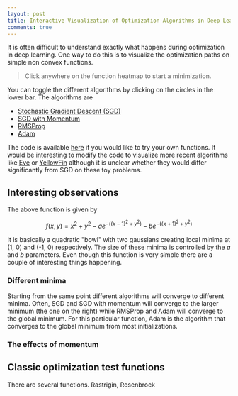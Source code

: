```yaml
---
layout: post
title: Interactive Visualization of Optimization Algorithms in Deep Learning
comments: true
---
```


It is often difficult to understand exactly what happens during optimization in deep learning. One way to do this is to visualize the optimization paths on simple non convex functions.

> Click anywhere on the function heatmap to start a minimization.

You can toggle the different algorithms by clicking on the circles in the lower bar. The algorithms are
* [Stochastic Gradient Descent (SGD)](https://en.wikipedia.org/wiki/Stochastic_gradient_descent)
* [SGD with Momentum](https://en.wikipedia.org/wiki/Stochastic_gradient_descent#Momentum)
* [RMSProp](http://www.cs.toronto.edu/~tijmen/csc321/slides/lecture_slides_lec6.pdf)
* [Adam](http://arxiv.org/abs/1412.6980)

The code is available [here](https://bl.ocks.org/EmilienDupont/aaf429be5705b219aaaf8d691e27ca87) if you would like to try your own functions. It would be interesting to modify the code to visualize more recent algorithms like [Eve](https://arxiv.org/abs/1611.01505) or [YellowFin](https://arxiv.org/abs/1706.03471) although it is unclear whether they would differ significantly from SGD on these toy problems.

## Interesting observations

The above function is given by

$$ f(x, y) =  x^2 + y^2 - a e^{-((x - 1)^2 + y^2)} - b e^{-((x + 1)^2 + y^2)} $$

It is basically a quadratic "bowl" with two gaussians creating local minima at (1, 0) and (-1, 0) respectively. The size of these minima is controlled by the $a$ and $b$ parameters.
Even though this function is very simple there are a couple of interesting things happening.

### Different minima

Starting from the same point different algorithms will converge to different minima. Often, SGD and SGD with momentum will converge to the larger minimum (the one on the right) while RMSProp and Adam will converge to the global minimum. For this particular function, Adam is the algorithm that converges to the global minimum from most initializations.

### The effects of momentum



## Classic optimization test functions

There are several functions.
Rastrigin, Rosenbrock








<style>
.sgd {
    stroke: black;
}

.momentum {
    stroke: blue;
}

.rmsprop {
    stroke: red;
}

.adam {
    stroke: green;
}

.SGD {
    fill: black;
}

.Momentum {
    fill: blue;
}

.RMSProp {
    fill: red;
}

.Adam {
    fill: green;
}

circle:hover {
  fill-opacity: .3;
}
</style>

<div id="optim-viz">
<script src="https://d3js.org/d3.v4.min.js"></script>
<script src="https://d3js.org/d3-contour.v1.min.js"></script>
<script src="https://d3js.org/d3-scale-chromatic.v1.min.js"></script>
<script>

var width = 720,
    height = 500,
    nx = parseInt(width / 5), // grid sizes
    ny = parseInt(height / 5),
    h = 1e-7, // step used when approximating gradients
    drawing_time = 30; // max time to run optimization

var svg = d3.select("#optim-viz")
            .append("svg")
            .attr("width", width)
            .attr("height", height);

// Parameters describing where function is defined
var domain_x = [-2, 2],
    domain_y = [-2, 2],
    domain_f = [-2, 8],
    contour_step = 0.5; // Step size of contour plot

var scale_x = d3.scaleLinear()
                .domain([0, width])
                .range(domain_x);

var scale_y = d3.scaleLinear()
                .domain([0, height])
                .range(domain_y);

var thresholds = d3.range(domain_f[0], domain_f[1], contour_step);

var color_scale = d3.scaleLinear()
    .domain(d3.extent(thresholds))
    .interpolate(function() { return d3.interpolateYlGnBu; });

var function_g = svg.append("g").on("mousedown", mousedown),
    gradient_path_g = svg.append("g"),
    menu_g = svg.append("g");

// Set up the function and gradients

// Value of f at (x, y)
function f(x, y) {
    return -2 * Math.exp(-((x - 1) * (x - 1) + y * y) / .2) + -3 * Math.exp(-((x + 1) * (x + 1) + y * y) / .2) + x * x + y * y;
}

// Returns gradient of f at (x, y)
function grad_f(x,y) {
    var grad_x = (f(x + h, y) - f(x, y)) / h
        grad_y = (f(x, y + h) - f(x, y)) / h
    return [grad_x, grad_y];
}


// Returns values of f(x,y) at each point on grid as 1 dim array.
function get_f_values(nx, ny) {
    var grid = new Array(nx * ny);
    for (i = 0; i < nx; i++) {
        for (j = 0; j < ny; j++) {
            var x = scale_x( parseFloat(i) / nx * width ),
                y = scale_y( parseFloat(j) / ny * height );
            // Set value at ordering expected by d3.contour
            grid[i + j * nx] = f(x, y);
        }
    }
    return grid;
}

// Set up the contour plot

var contours = d3.contours()
    .size([nx, ny])
    .thresholds(thresholds);

var f_values = get_f_values(nx, ny);

function_g.selectAll("path")
          .data(contours(f_values))
          .enter().append("path")
          .attr("d", d3.geoPath(d3.geoIdentity().scale(width / nx)))
          .attr("fill", function(d) { return color_scale(d.value); })
          .attr("stroke", "none");

// Set up buttons

var draw_bool = {"SGD" : true, "Momentum" : true, "RMSProp" : true, "Adam" : true};

var buttons = ["SGD", "Momentum", "RMSProp", "Adam"];

menu_g.append("rect")
      .attr("x", 0)
      .attr("y", height - 40)
      .attr("width", width)
      .attr("height", 40)
      .attr("fill", "white")
      .attr("opacity", 0.2);

menu_g.selectAll("circle")
      .data(buttons)
      .enter()
      .append("circle")
      .attr("cx", function(d,i) { return width/4 * (i + 0.25);} )
      .attr("cy", height - 20)
      .attr("r", 10)
      .attr("stroke-width", 0.5)
      .attr("stroke", "black")
      .attr("class", function(d) { console.log(d); return d;})
      .attr("fill-opacity", 0.5)
      .attr("stroke-opacity", 1)
      .on("mousedown", button_press);

menu_g.selectAll("text")
      .data(buttons)
      .enter()
      .append("text")
      .attr("x", function(d,i) { return width/4 * (i + 0.25) + 18;} )
      .attr("y", height - 14)
      .text(function(d) { return d; })
      .attr("text-anchor", "start")
      .attr("font-family", "Helvetica Neue")
      .attr("font-size", 15)
      .attr("font-weight", 200)
      .attr("fill", "white")
      .attr("fill-opacity", 0.8);

function button_press() {
    var type = d3.select(this).attr("class")
    if (draw_bool[type]) {
        d3.select(this).attr("fill-opacity", 0);
        draw_bool[type] = false;
    } else {
        d3.select(this).attr("fill-opacity", 0.5)
        draw_bool[type] = true;
    }
}

// Set up optimization/gradient descent functions.
// SGD, Momentum, RMSProp, Adam.

function get_sgd_path(x0, y0, learning_rate, num_steps) {
    var sgd_history = [{"x": scale_x.invert(x0), "y": scale_y.invert(y0)}];
    var x1, y1, gradient;
    for (i = 0; i < num_steps; i++) {
        gradient = grad_f(x0, y0);
        x1 = x0 - learning_rate * gradient[0]
        y1 = y0 - learning_rate * gradient[1]
        sgd_history.push({"x" : scale_x.invert(x1), "y" : scale_y.invert(y1)})
        x0 = x1
        y0 = y1
    }
    return sgd_history;
}

function get_momentum_path(x0, y0, learning_rate, num_steps, momentum) {
    var v_x = 0,
        v_y = 0;
    var momentum_history = [{"x": scale_x.invert(x0), "y": scale_y.invert(y0)}];
    var x1, y1, gradient;
    for (i=0; i < num_steps; i++) {
        gradient = grad_f(x0, y0)
        v_x = momentum * v_x - learning_rate * gradient[0]
        v_y = momentum * v_y - learning_rate * gradient[1]
        x1 = x0 + v_x
        y1 = y0 + v_y
        momentum_history.push({"x" : scale_x.invert(x1), "y" : scale_y.invert(y1)})
        x0 = x1
        y0 = y1
    }
    return momentum_history
}

function get_rmsprop_path(x0, y0, learning_rate, num_steps, decay_rate, eps) {
    var cache_x = 0,
        cache_y = 0;
    var rmsprop_history = [{"x": scale_x.invert(x0), "y": scale_y.invert(y0)}];
    var x1, y1, gradient;
    for (i = 0; i < num_steps; i++) {
        gradient = grad_f(x0, y0)
        cache_x = decay_rate * cache_x + (1 - decay_rate) * gradient[0] * gradient[0]
        cache_y = decay_rate * cache_y + (1 - decay_rate) * gradient[1] * gradient[1]
        x1 = x0 - learning_rate * gradient[0] / (Math.sqrt(cache_x) + eps)
        y1 = y0 - learning_rate * gradient[1] / (Math.sqrt(cache_y) + eps)
        rmsprop_history.push({"x" : scale_x.invert(x1), "y" : scale_y.invert(y1)})
        x0 = x1
        y0 = y1
    }
    return rmsprop_history;
}

function get_adam_path(x0, y0, learning_rate, num_steps, beta_1, beta_2, eps) {
    var m_x = 0,
        m_y = 0,
        v_x = 0,
        v_y = 0;
    var adam_history = [{"x": scale_x.invert(x0), "y": scale_y.invert(y0)}];
    var x1, y1, gradient;
    for (i = 0; i < num_steps; i++) {
        gradient = grad_f(x0, y0)
        m_x = beta_1 * m_x + (1 - beta_1) * gradient[0]
        m_y = beta_1 * m_y + (1 - beta_1) * gradient[1]
        v_x = beta_2 * v_x + (1 - beta_2) * gradient[0] * gradient[0]
        v_y = beta_2 * v_y + (1 - beta_2) * gradient[1] * gradient[1]
        x1 = x0 - learning_rate * m_x / (Math.sqrt(v_x) + eps)
        y1 = y0 - learning_rate * m_y / (Math.sqrt(v_y) + eps)
        adam_history.push({"x" : scale_x.invert(x1), "y" : scale_y.invert(y1)})
        x0 = x1
        y0 = y1
    }
    return adam_history;
}

// Functions necessary for path visualizations

var line_function = d3.line()
                      .x(function(d) { return d.x; })
                      .y(function(d) { return d.y; });

function draw_path(path_data, type) {
    var gradient_path = gradient_path_g.selectAll(type)
                        .data(path_data)
                        .enter()
                        .append("path")
                        .attr("d", line_function(path_data.slice(0,1)))
                        .attr("class", type)
                        .attr("stroke-width", 3)
                        .attr("fill", "none")
                        .attr("stroke-opacity", 0.5)
                        .transition()
                        .duration(drawing_time)
                        .delay(function(d,i) { return drawing_time * i; })
                        .attr("d", function(d,i) { return line_function(path_data.slice(0,i+1));})
                        .remove();

    gradient_path_g.append("path")
                   .attr("d", line_function(path_data))
                   .attr("class", type)
                   .attr("stroke-width", 3)
                   .attr("fill", "none")
                   .attr("stroke-opacity", 0.5)
                   .attr("stroke-opacity", 0)
                   .transition()
                   .duration(path_data.length * drawing_time)
                   .attr("stroke-opacity", 0.5);
}

// Start minimization from click on contour map

function mousedown() {
    // Get initial point
    var point = d3.mouse(this);
    // Minimize and draw paths
    minimize(scale_x(point[0]), scale_y(point[1]));
}

function minimize(x0,y0) {
    gradient_path_g.selectAll("path").remove();

    if (draw_bool.SGD) {
        var sgd_data = get_sgd_path(x0, y0, 2e-2, 500);
        draw_path(sgd_data, "sgd");
    }
    if (draw_bool.Momentum) {
        var momentum_data = get_momentum_path(x0, y0, 1e-2, 200, 0.8);
        draw_path(momentum_data, "momentum");
    }
    if (draw_bool.RMSProp) {
        var rmsprop_data = get_rmsprop_path(x0, y0, 1e-2, 300, 0.99, 1e-6);
        draw_path(rmsprop_data, "rmsprop");
    }
    if (draw_bool.Adam) {
        var adam_data = get_adam_path(x0, y0, 1e-2, 100, 0.7, 0.999, 1e-6);
        draw_path(adam_data, "adam");
    }
}
</script>
</div>
